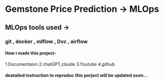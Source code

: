 # Gemstone Price Prediction -> MLOps

## MLOps tools used ->
### git , docker , mlflow , Dvc , airflow


#### How i made this project-
1.Documentaion
2.chatGPT,claude
3.Youtube
4.github 

 
 #### deatailed instruction to reproduc this porject will be updated soon...

